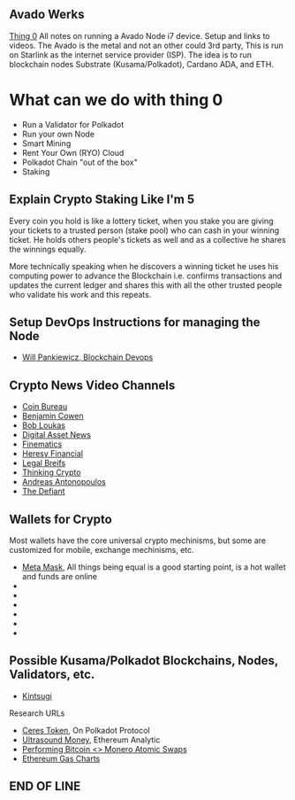 ## Avado Werks
[Thing 0](https://ava.do/avado-i7)
All notes on running a Avado Node i7 device.  Setup and links to videos.  The Avado is the metal
 and not an other could 3rd party, This is run on Starlink as the internet service provider (ISP). 
 The idea is to run blockchain nodes Substrate (Kusama/Polkadot), Cardano ADA, and ETH.
 
 # What can we do with thing 0
 - Run a Validator for Polkadot
 - Run your own Node
 - Smart Mining
 - Rent Your Own (RYO) Cloud
 - Polkadot Chain "out of the box"
 - Staking



## Explain Crypto Staking Like I'm 5

Every coin you hold is like a lottery ticket, when you stake you are giving your tickets to a trusted person (stake pool) who can cash in your winning ticket. He holds others people's tickets as well and as a collective he shares the winnings equally.

More technically speaking when he discovers a winning ticket he uses his computing power to advance the Blockchain i.e. confirms transactions and updates the current ledger and shares this with all the other trusted people who validate his work and this repeats.

## Setup DevOps Instructions for managing the Node
- [Will Pankiewicz, Blockchain Devops](https://hackmd.io/@nlWRE-3fQzmUnPRDIXb2Ag/SJvW0uCYv#/1)


## Crypto News Video Channels
- [Coin Bureau](https://www.coinbureau.com/)
- [Benjamin Cowen](https://www.youtube.com/channel/UCRvqjQPSeaWn-uEx-w0XOIg/featured)
- [Bob Loukas](https://www.youtube.com/channel/UC0zGwzu0zzCImC1BwPuWyXQ/featured)
- [Digital Asset News](https://www.youtube.com/c/DigitalAssetNewsDAN/featured)
- [Finematics](https://www.youtube.com/c/Finematics/featured)
- [Heresy Financial](https://www.youtube.com/c/HeresyFinancial/featured)
- [Legal Breifs](https://www.youtube.com/c/LegalBriefs/featured)
- [Thinking Crypto](https://www.youtube.com/c/AnthonyEdward/featured)
- [Andreas Antonopoulos](https://www.youtube.com/c/aantonop/featured)
- [The Defiant](https://www.youtube.com/c/TheDefiant/featured)

## Wallets for Crypto
Most wallets have the core universal crypto mechinisms, but some
are customized for mobile, exchange mechinisms, etc.
- [Meta Mask](https://metamask.io/), All things being equal is a good starting point, is a hot wallet and funds are online
- []()
- []()
- []()
- []()
- []()
- 


## Possible Kusama/Polkadot Blockchains, Nodes, Validators, etc.

- [Kintsugi]()

Research URLs
- [Ceres Token](https://cerestoken.io/), On Polkadot Protocol
- [Ultrasound Money](https://ultrasound.money/), Ethereum Analytic
- [Performing Bitcoin <> Monero Atomic Swaps](https://sethforprivacy.com/guides/bitcoin-monero-atomic-swaps/)
- [Ethereum Gas Charts](https://ethereumprice.org/gas/)

## END OF LINE
